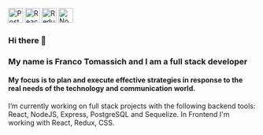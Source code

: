 <div class="tech-icons">
  
  <img src="https://www.svgrepo.com/show/354200/postgresql.svg" alt="Postgre Icon" width="30" height="30">
  <img src="https://www.svgrepo.com/show/354259/react.svg" alt="React Icon" width="30" height="30">
  <img src="https://www.svgrepo.com/show/452093/redux.svg" alt="Redux Icon" width="30" height="30">
   <img src="https://www.svgrepo.com/show/452075/node-js.svg" alt="Node Icon" width="30" height="30">
  <!-- Agrega más imágenes SVG según sea necesario -->
</div>

### Hi there 👋
<div>
  <h3>My name is Franco Tomassich and I am a full stack developer</h3>
  <h4> My focus is to plan and execute effective strategies in response to the real needs of the technology and communication world.</h4>
</div>
<div> I’m currently working on full stack projects with the following backend tools: React, NodeJS, Express, PostgreSQL and Sequelize. In Frontend I'm working with React, Redux, CSS.
</div>
